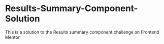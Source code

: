 # Results-Summary-Component-Solution
This is a solution to the Results summary component challenge on Frontend Mentor
